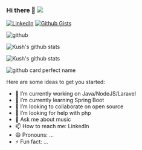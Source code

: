 ### Hi there 👋 [![](https://visitor-badge.glitch.me/badge?page_id=senocak)]()

[![LinkedIn](https://img.shields.io/static/v1.svg?label=Connect&message=@anilsenocak27&color=grey&logo=linkedin&labelColor=0088ff&style=social)](https://www.linkedin.com/in/anilsenocak27/)
[![Github Gists](https://img.shields.io/github/followers/1uc1f3r616?color=0088ff&label=Gists&logoColor=blue&style=social)](https://gist.github.com/senocak)


![github](https://user-images.githubusercontent.com/41824020/87243616-0302c980-c455-11ea-97cc-599e0dfbd944.png)

![Kush's github stats](https://github-readme-stats.vercel.app/api?username=1UC1F3R616&show_icons=true&&hide_border=true)

![Kush's github stats](https://github-readme-stats.1uc1f3r616.vercel.app/api?username=1UC1F3R616&show_icons=true&&hide_border=true)

![github card perfect name](https://user-images.githubusercontent.com/41824020/87243649-4cebaf80-c455-11ea-9519-6c30ed822e2d.png)


Here are some ideas to get you started:

- 🔭 I’m currently working on Java/NodeJS/Laravel
- 🌱 I’m currently learning Spring Boot
- 👯 I’m looking to collaborate on open source
- 🤔 I’m looking for help with php
- 💬 Ask me about music
- 📫 How to reach me: LinkedIn
- 😄 Pronouns: ...
- ⚡ Fun fact: ...
